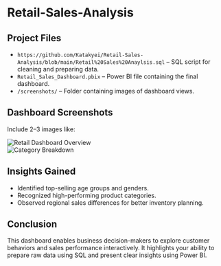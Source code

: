 # Retail-Sales-Analysis
 
## Project Files
- `https://github.com/Katakyei/Retail-Sales-Analysis/blob/main/Retail%20Sales%20Anaylsis.sql` – SQL script for cleaning and preparing data.
- `Retail_Sales_Dashboard.pbix` – Power BI file containing the final dashboard.
- `/screenshots/` – Folder containing images of dashboard views.

## Dashboard Screenshots
Include 2–3 images like:

![Retail Dashboard Overview](screenshots/dashboard_overview.png)  
![Category Breakdown](screenshots/category_breakdown.png)

## Insights Gained
- Identified top-selling age groups and genders.
- Recognized high-performing product categories.
- Observed regional sales differences for better inventory planning.

## Conclusion
This dashboard enables business decision-makers to explore customer behaviors and sales performance interactively. It highlights your ability to prepare raw data using SQL and present clear insights using Power BI.
